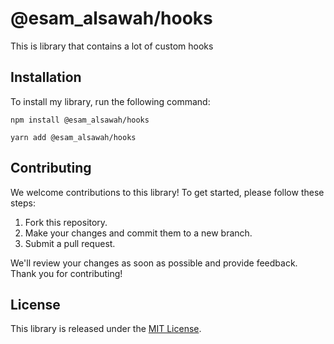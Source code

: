 # @esam_alsawah/hooks

This is library that contains a lot of custom hooks

## Installation

To install my library, run the following command:

```
npm install @esam_alsawah/hooks

yarn add @esam_alsawah/hooks

```

## Contributing

We welcome contributions to this library! To get started, please follow these steps:

1. Fork this repository.
2. Make your changes and commit them to a new branch.
3. Submit a pull request.

We'll review your changes as soon as possible and provide feedback. Thank you for contributing!

## License

This library is released under the [MIT License](https://opensource.org/licenses/MIT).

